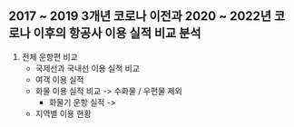 ## 2017 ~ 2019 3개년 코로나 이전과 2020 ~ 2022년 코로나 이후의 항공사 이용 실적 비교 분석
1. 전체 운항편 비교
    - 국제선과 국내선 이용 실적 비교
    - 여객 이용 실적 
    - 화물 이용 실적 비교 -> 수화물 / 우편물 제외
      - 화물기 운항 실적 -> 
    - 지역별 이용 현황
